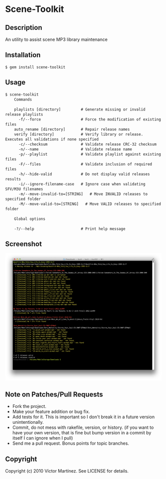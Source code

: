 # Scene-Toolkit

## Description

An utility to assist scene MP3 library maintenance

## Installation

    $ gem install scene-toolkit

## Usage

    $ scene-toolkit
		Commands

		playlists [directory]         # Generate missing or invalid release playlists
		  -f/--force                  # Force the modification of existing files
		auto_rename [directory]       # Repair release names
		verify [directory]            # Verify library or release. Executes all validations if none specified
		  -c/--checksum               # Validate release CRC-32 checksum
		  -n/--name                   # Validate release name
		  -p/--playlist               # Validate playlist against existing files
		  -F/--files                  # Validate inclusion of required files
		  -h/--hide-valid             # Do not display valid releases results
		  -i/--ignore-filename-case   # Ignore case when validating SFV/M3U filenames
		  -m/--move-invalid-to=[STRING]   # Move INVALID releases to specified folder
		  -M/--move-valid-to=[STRING]   # Move VALID releases to specified folder

		Global options

		-?/--help                     # Print help message

## Screenshot

![Jukebox](screenshot.png)

## Note on Patches/Pull Requests

* Fork the project.
* Make your feature addition or bug fix.
* Add tests for it. This is important so I don't break it in a
  future version unintentionally.
* Commit, do not mess with rakefile, version, or history.
  (if you want to have your own version, that is fine but bump version in a commit by itself I can ignore when I pull)
* Send me a pull request. Bonus points for topic branches.

## Copyright

Copyright (c) 2010 Víctor Martínez. See LICENSE for details.
